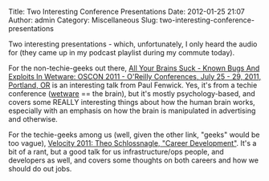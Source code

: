 Title: Two Interesting Conference Presentations
Date: 2012-01-25 21:07
Author: admin
Category: Miscellaneous
Slug: two-interesting-conference-presentations

Two interesting presentations - which, unfortunately, I only heard the
audio for (they came up in my podcast playlist during my commute today).

For the non-techie-geeks out there, [All Your Brains Suck - Known Bugs
And Exploits In Wetware: OSCON 2011 - O'Reilly Conferences, July 25 -
29, 2011, Portland,
OR](http://www.oscon.com/oscon2011/public/schedule/detail/18941) is an
interesting talk from Paul Fenwick. Yes, it's from a techie conference
([wetware](http://en.wikipedia.org/wiki/Wetware_(brain)) == the brain),
but it's mostly psychology-based, and covers some REALLY interesting
things about how the human brain works, especially with an emphasis on
how the brain is manipulated in advertising and otherwise.

For the techie-geeks among us (well, given the other link, "geeks" would
be too vague), [Velocity 2011: Theo Schlossnagle, "Career
Development"](http://www.youtube.com/watch?v=y0mHo7SMCQk&list=PLC394849408B5F203&index=5&feature=plpp_video).
It's a bit of a rant, but a good talk for us infrastructure/ops people,
and developers as well, and covers some thoughts on both careers and how
we should do out jobs.
